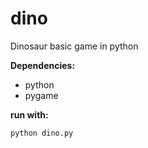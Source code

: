 # dino
Dinosaur basic game in python

**Dependencies:**
  - python
  - pygame

**run with:**
    
    python dino.py
